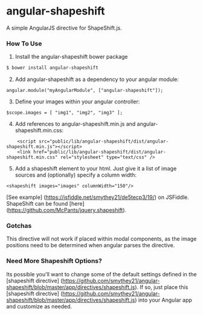 angular-shapeshift
============================

A simple AngularJS directive for ShapeShift.js.

### How To Use

1. Install the angular-shapeshift bower package

```bash
$ bower install angular-shapeshift
```

2. Add angular-shapeshift as a dependency to your angular module:

```
angular.module("myAngularModule", ["angular-shapeshift"]);
```

3. Define your images within your angular controller:

```
$scope.images = [ "img1", "img2", "img3" ];
```

4. Add references to angular-shapeshift.min.js and angular-shapeshift.min.css:

```
    <script src="public/lib/angular-shapeshift/dist/angular-shapeshift.min.js"></script>
    <link href="public/lib/angular-shapeshift/dist/angular-shapeshift.min.css" rel="stylesheet" type="text/css" />
```

5. Add a shapeshift element to your html. Just give it a list of image sources and (optionally) specify a column width:

```
<shapeshift images="images" columnWidth="150"/>
```

[See example] (https://jsfiddle.net/smythey21/de5tecp3/19/) on JSFiddle. ShapeShift can be found [here] (https://github.com/McPants/jquery.shapeshift).

### Gotchas

This directive will not work if placed within modal components, as the image positions need to be determined when angular parses the directive.

### Need More Shapeshift Options?

Its possible you'll want to change some of the default settings defined in the [shapeshift directive] (https://github.com/smythey21/angular-shapeshift/blob/master/app/directives/shapeshift.js). If so, just place this [shapeshift directive] (https://github.com/smythey21/angular-shapeshift/blob/master/app/directives/shapeshift.js) into your Angular app and customize as needed.

